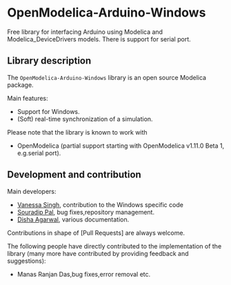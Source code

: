 # OpenModelica-Arduino-Windows
Free library for interfacing Arduino using Modelica and Modelica_DeviceDrivers models.
There is support for serial port.

## Library description
The `OpenModelica-Arduino-Windows` library is an open source Modelica package.

Main features:
  * Support for Windows.
  * (Soft) real-time synchronization of a simulation.
  
Please note that the library is known to work with
* OpenModelica (partial support starting with OpenModelica v1.11.0 Beta 1, e.g.serial port).

## Development and contribution
Main developers:
* [Vanessa Singh](https://github.com/VanessaSingh), contribution to the Windows specific code
* [Souradip Pal](https://github.com/Souradip-sopho), bug fixes,repository management.
* [Disha Agarwal](https://github.com/disha4u), various documentation.

Contributions in shape of [Pull Requests] are always welcome.

The following people have directly contributed to the implementation of the library (many more have contributed by providing feedback and suggestions):
* Manas Ranjan Das,bug fixes,error removal etc. 
